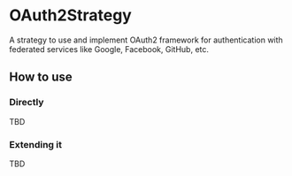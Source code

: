 # OAuth2Strategy

A strategy to use and implement OAuth2 framework for authentication with federated services like Google, Facebook, GitHub, etc.

## How to use

### Directly

TBD

### Extending it

TBD
